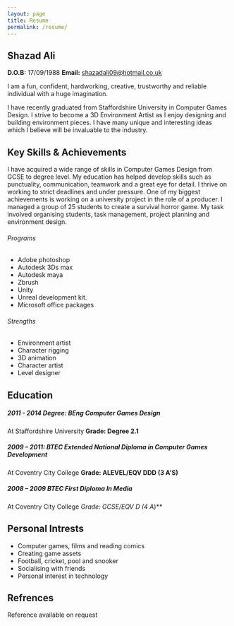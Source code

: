```yaml
---
layout: page
title: Resume
permalink: /resume/
---
```


## Shazad Ali
**D.O.B:** 17/09/1988
**Email:** shazadali09@hotmail.co.uk

I am a fun, confident, hardworking, creative, trustworthy and reliable individual with a
huge imagination.

I have recently graduated from Staffordshire University in Computer Games Design. I
strive to become a 3D Environment Artist as I enjoy designing and building environment pieces. I have many unique and interesting ideas which I believe will be invaluable to the industry.

## Key Skills & Achievements

I have acquired a wide range of skills in Computer Games Design from GCSE to
degree level. My education has helped develop skills such as punctuality,
communication, teamwork and a great eye for detail. I thrive on working to strict
deadlines and under pressure. One of my biggest achievements is working on a university project  in the role of a producer. I managed a group of 25 students to create a survival horror game. My task involved organising students, task management, project planning and environment design.

###### Programs

- Adobe photoshop
- Autodesk 3Ds max
- Autodesk maya
- Zbrush
- Unity
- Unreal development kit.
- Microsoft office packages

###### Strengths

- Environment artist
- Character rigging
- 3D animation
- Character artist
- Level designer

## Education

##### 2011 - 2014 Degree: BEng Computer Games Design
At Staffordshire University **Grade: Degree 2.1**

##### 2009 – 2011: BTEC Extended National Diploma in Computer Games Development
At Coventry City College **Grade: ALEVEL/EQV DDD (3 A'S)**

##### 2008 – 2009 BTEC First Diploma In Media
At Coventry City College **Grade: GCSE/EQV D* (4 A*)**

## Personal Intrests

- Computer games, films and reading comics
- Creating game assets
- Football, cricket, pool and snooker
- Socialising with friends
- Personal interest in technology

## Refrences

Reference available on request
